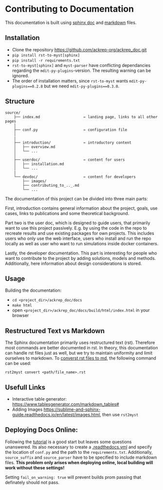 # Contributing to Documentation 
This documentation is built using [sphinx doc](https://www.sphinx-doc.org/en/master/index.html) and [markdown](https://www.markdownguide.org/basic-syntax/) files. 

## Installation
- Clone the repository <https://github.com/ackrep-org/ackrep_doc.git>
- `pip install rst-to-myst[sphinx]`
- `pip install -r requirements.txt`
- `rst-to-myst[sphinx]` and `myst-parser` have conflicting dependancies regarding the `mdit-py-plugins`-version. The resulting warning can be ignored.
- The order of installation matters, since `rst-to-myst` wants `mdit-py-plugins==0.2.8` but we need `mdit-py-plugins==0.3.0`.

## Structure

    source/
        ├── index.md                    ← landing page, links to all other pages
        │  
        ├── conf.py                     ← configuration file
        │
        |
        ├── introduction/               ← introductory content
        │   ├── overview.md
        │   └── ...
        │
        ├── userdoc/                    ← content for users
        │   ├── installation.md                            
        │   └── ...
        |
        └── devdoc/                     ← content for developers
            ├── images/
            ├── contributing_to_.._.md
            └── ...

The documentation of this project can be divided into three main parts:

First, introduction contains general information about the project, goals, use cases, links to publications and some theoretical background.

Part two is the user doc, which is designed to guide users, that primarily want to use this project passively. E.g. by using the code in the repo to recreate results and use existing packages for own projects. This includes users who only use the web interface, users who install and run the repo locally as well as user who want to run simulations inside docker containers.

Lastly, the developer documentation. This part is interesting for people who want to contribute to the project by adding solutions, models and methods. Additionally, here information about design considerations is stored.

## Usage
Building the documentation:
- `cd <project_dir>/ackrep_doc/docs`
- `make html`
- open `<project_dir>/ackrep_doc/docs/build/html/index.html` in your browser


## Restructured Text vs Markdown
The Sphinx documentation primarily uses restructured text (rst). Therefore most commands are better documented in rst. In theory, this documentation can handle rst files just as well, but we try to maintain uniformity and limit ourselves to markdown. To [converst rst files to md](https://docs.readthedocs.io/en/stable/guides/migrate-rest-myst.html#converting-existing-restructuredtext-documentation-to-myst), the following command can be used:

`rst2myst convert <path/file_name>.rst`

## Usefull Links
- Interactive table generator: <https://www.tablesgenerator.com/markdown_tables#>
- Adding Images <https://sublime-and-sphinx-guide.readthedocs.io/en/latest/images.html>, then use `rst2myst`

## Deploying Docs Online:
Following the [tutorial](https://docs.readthedocs.io/en/stable/tutorial/index.html#getting-started) is a good start but leaves some questions unanswered. Its also necessary to create a [.readthedocs.yml](https://docs.readthedocs.io/en/stable/config-file/index.html) and specify the location of `conf.py` and the path to the `requirements.txt`. Additionally, `source_suffix` and `source_parser` have to be specified to include markdown files. **This problem only arises when deploying online, local building will work without these settings!** 

Setting `fail_on_warning: true` will prevent builds prom passing that definately should not pass. 

